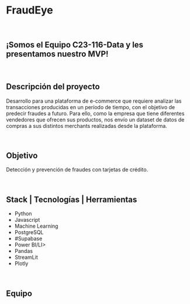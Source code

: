 <H1>FraudEye</H1>
</BR>
<H2>¡Somos el Equipo C23-116-Data y les presentamos nuestro MVP!</H2>
</BR>
<H2>Descripción del proyecto</H2>
<P>Desarrollo para una plataforma de e-commerce que requiere analizar las transacciones producidas en un período de tiempo, con el objetivo de predecir fraudes a futuro. Para ello, como la empresa que tiene diferentes vendedores que ofrecen sus productos, nos envío un dataset de datos de compras a sus distintos merchants realizadas desde la plataforma.</P>
</BR>
<H2>Objetivo</H2>
<P>Detección y prevención de fraudes con tarjetas de crédito.</P>
</BR>

<H2>Stack | Tecnologías | Herramientas</H2>
<UL>
<LI>Python</LI>
<LI>Javascript</LI>
<LI>Machine Learning</LI>
<LI>PostgreSQL</LI>
<LI>#Supabase</LI>
<LI>Power BI/LI>
<LI>Pandas</LI>
<LI>StreamLit</LI>
<LI>Plotly</LI>
</UL>
</BR>
<H2>Equipo</H2>
